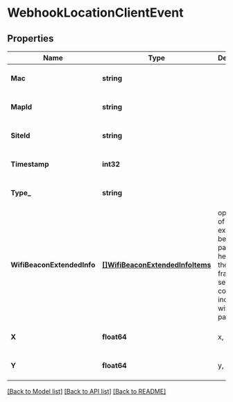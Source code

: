 # WebhookLocationClientEvent

## Properties
Name | Type | Description | Notes
------------ | ------------- | ------------- | -------------
**Mac** | **string** |  | [optional] [default to null]
**MapId** | **string** |  | [optional] [default to null]
**SiteId** | **string** |  | [optional] [default to null]
**Timestamp** | **int32** |  | [optional] [default to null]
**Type_** | **string** |  | [optional] [default to wifi]
**WifiBeaconExtendedInfo** | [**[]WifiBeaconExtendedInfoItems**](wifi_beacon_extended_info_items.md) | optional, list of extended beacon info packets heard from the client, frame and sequence control included with the payload | [optional] [default to null]
**X** | **float64** | x, in meter | [optional] [default to null]
**Y** | **float64** | y, in meter | [optional] [default to null]

[[Back to Model list]](../README.md#documentation-for-models) [[Back to API list]](../README.md#documentation-for-api-endpoints) [[Back to README]](../README.md)

